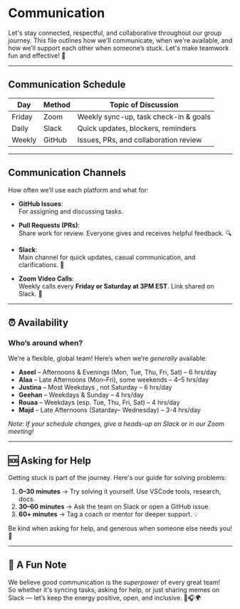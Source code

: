 # Communication

Let's stay connected, respectful, and collaborative throughout our group journey.
This file outlines how we'll communicate, when we're available, and how we’ll
support each other when someone’s stuck. Let's make teamwork fun and effective! 🌟

---

## Communication Schedule

| Day      | Method   | Topic of Discussion                   |
|----------|----------|----------------------------------------|
| Friday   | Zoom     | Weekly sync-up, task check-in & goals |
| Daily    | Slack    | Quick updates, blockers, reminders     |
| Weekly   | GitHub   | Issues, PRs, and collaboration review  |

---

## Communication Channels

How often we’ll use each platform and what for:

- **GitHub Issues**:  
  For assigning and discussing tasks.

- **Pull Requests (PRs)**:  
  Share work for review. Everyone gives and receives helpful feedback. 🔍

- **Slack**:  
  Main channel for quick updates, casual communication, and clarifications. 💬

- **Zoom Video Calls**:  
  Weekly calls every **Friday or Saturday at 3PM EST**. Link shared on Slack. 🎥

---

## ⏰ Availability

### Who’s around when?

We’re a flexible, global team! Here’s when we’re _generally_ available:

- **Aseel** – Afternoons & Evenings (Mon, Tue, Thu, Fri, Sat) – 6 hrs/day
- **Alaa** – Late Afternoons (Mon–Fri), some weekends – 4–5 hrs/day
- **Justina** – Most Weekdays , not Saturday  – 6 hrs/day
- **Geehan** – Weekdays & Sunday – 4 hrs/day
- **Rouaa** – Weekdays (esp. Tue, Thu, Fri, Sat) – 4 hrs/day
- **Majd** – Late Afternoons (Satarday– Wednesday) – 3-4 hrs/day

_Note: If your schedule changes, give a heads-up on Slack or in our Zoom meeting!_

---

## 🆘 Asking for Help

Getting stuck is part of the journey. Here's our guide for solving problems:

1. **0–30 minutes** → Try solving it yourself. Use VSCode tools, research, docs.
2. **30–60 minutes** → Ask the team on Slack or open a GitHub issue.  
3. **60+ minutes** → Tag a coach or mentor for deeper support. 💡

Be kind when asking for help, and generous when someone else needs you! 🤝

---

## 🧠 A Fun Note

We believe good communication is the _superpower_ of every great team!  
So whether it's syncing tasks, asking for help, or just sharing memes on Slack —
let’s keep the energy positive, open, and inclusive. 🧃🎧🌍
